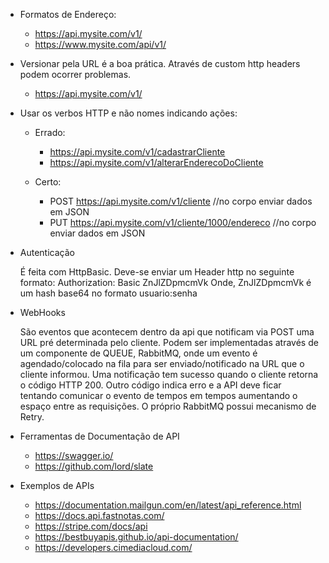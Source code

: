 - Formatos de Endereço:
  - https://api.mysite.com/v1/
  - https://www.mysite.com/api/v1/
  
  
- Versionar pela URL é a boa prática. Através de custom http headers podem ocorrer problemas.
  - https://api.mysite.com/v1/
  
- Usar os verbos HTTP e não nomes indicando ações:
  - Errado:
    - https://api.mysite.com/v1/cadastrarCliente
    - https://api.mysite.com/v1/alterarEnderecoDoCliente
  
  - Certo:
    - POST https://api.mysite.com/v1/cliente //no corpo enviar dados em JSON
    - PUT https://api.mysite.com/v1/cliente/1000/endereco //no corpo enviar dados em JSON
    
    
- Autenticação

  É feita com HttpBasic. Deve-se enviar um Header http no seguinte formato:
  Authorization: Basic ZnJlZDpmcmVk
  Onde, ZnJlZDpmcmVk é um hash base64 no formato usuario:senha

- WebHooks

  São eventos que acontecem dentro da api que notificam via POST uma URL pré determinada pelo cliente.
  Podem ser implementadas através de um componente de QUEUE, RabbitMQ, onde um evento é agendado/colocado na fila 
  para ser enviado/notificado na URL que o cliente informou.
  Uma notificação tem sucesso quando o cliente retorna o código HTTP 200. Outro código indica erro e a API
  deve ficar tentando comunicar o evento de tempos em tempos aumentando o espaço entre as requisições.
  O próprio RabbitMQ possui mecanismo de Retry.

  
- Ferramentas de Documentação de API
    - https://swagger.io/
    - https://github.com/lord/slate
    
    
- Exemplos de APIs
  - https://documentation.mailgun.com/en/latest/api_reference.html
  - https://docs.api.fastnotas.com/
  - https://stripe.com/docs/api
  - https://bestbuyapis.github.io/api-documentation/
  - https://developers.cimediacloud.com/
    
    
  
